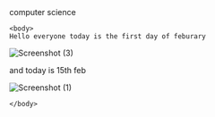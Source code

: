 
<html>
  <head>
     computer science 
  </head>

    <body>
    Hello everyone today is the first day of feburary
  ![Screenshot (3)](https://github.com/sajandalam/sajan/assets/134928693/eeba9982-0ed2-4b02-af15-1863e4bcc0b6)


  and today is 15th feb
  

![Screenshot (1)](https://github.com/sajandalam/sajan/assets/134928693/03a098d6-81ee-4644-a9ff-45a74d5eb303)

    </body>
    
      

</html>
